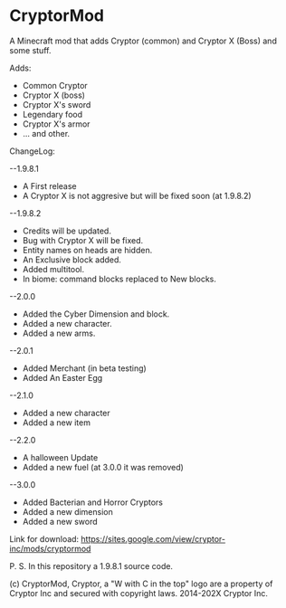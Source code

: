 # CryptorMod
A Minecraft mod that adds Cryptor (common) and Cryptor X (Boss) and some stuff. 

Adds:
- Common Cryptor
- Cryptor X (boss)
- Cryptor X's sword
- Legendary food
- Cryptor X's armor
- ... and other.

ChangeLog:

--1.9.8.1
- A First release
- A Cryptor X is not aggresive but will be fixed soon (at 1.9.8.2)

--1.9.8.2
- Credits will be updated. 
- Bug with Cryptor X will be fixed. 
- Entity names on heads are hidden. 
- An Exclusive block added. 
- Added multitool.
- In biome: command blocks replaced to New blocks. 

--2.0.0
- Added the Cyber Dimension and block. 
- Added a new character. 
- Added a new arms. 

--2.0.1
- Added Merchant (in beta testing)
- Added An Easter Egg

--2.1.0
- Added a new character
- Added a new item

--2.2.0
- A halloween Update
- Added a new fuel (at 3.0.0 it was removed)

--3.0.0
- Added Bacterian and Horror Cryptors
- Added a new dimension
- Added a new sword

Link for download:
https://sites.google.com/view/cryptor-inc/mods/cryptormod

P. S. In this repository a 1.9.8.1 source code. 

(c) CryptorMod, Cryptor, a "W with C in the top" logo are a property of Cryptor Inc and secured with copyright laws. 
<c> 2014-202X Cryptor Inc.

